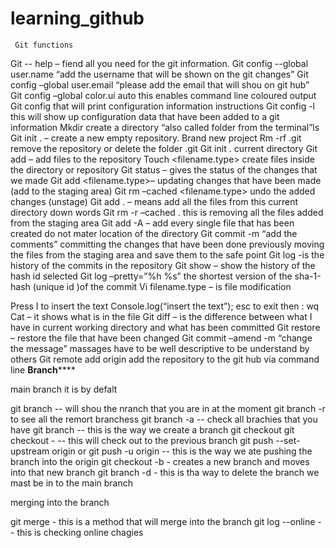 # learning_github

     Git functions

Git  -- help – fiend all you need for the git information.
Git config --global user.name “add the username that will be shown on the git changes” 
Git config –global user.email “please add the email that will shou on git hub”  
Git config –global color.ui auto this enables command line coloured output
Git config that will print configuration information instructions
Git config -l this will show up configuration data that have been added to a git information
Mkdir <directory name> create a directory “also called folder from the terminal”ls
Git init . – create a new empty repository. Brand new project
Rm -rf .git remove the repository or delete the folder .git
Git init . current directory
Git add – add files to the repository 
Touch <filename.type> create files inside the directory or repository
Git status – gives the status of the changes that we made 
Git add <filename.type>– updating changes that have been made (add to the staging area)
Git rm –cached <filename.type> undo the added changes (unstage) 
Git add . – means add all the files from this current directory down words 
Git rm -r –cached . this is removing all the files added from the staging area 
Git add -A – add every single file that has been created do not mater location of the directory 
Git commit -m “add the comments” committing the changes that have been done previously moving the files from the staging area and save them to the safe point
Git log -is the history of the commits in the repository 
Git show – show the history of the hash id selected 
Git log –pretty=”%h %s” the shortest version of the sha-1-hash (unique id )of the commit
Vi filename.type – is file modification 

Press I to insert the text Console.log(“insert the text”); esc to exit then : wq
Cat – it shows what is in the file 
Git diff – is the difference between what I have in current working directory and what has been committed 
Git restore – restore the file that have been changed
Git commit –amend -m “change the message”  massages have to be well descriptive to be understand by others
Git remote add origin <git link> add the repository to the git hub via command line
************Branch****************
     
main branch it is by defalt 

git branch -- will shou the nranch that you are in at the moment
git branch -r to see all the remort branchess
git branch -a -- check all brachies that you have
git branch <name of the new branch> -- this is the way we create a branch
git checkout <name of the branch that we want to swich>
git checkout - -- this will check out to the previous branch
git push --set-upstream origin <name of the branch> or git push -u origin -- this is the way we ate pushing the branch into the origin
git checkout -b <new branch name> - creates a new branch and moves into that new branch
git branch -d <name of the branch that we want to delete> - this is tha way to delete the branch we mast be in to the main branch

merging into the branch
     
git merge <name of the branch that we want to mergi into the new branch or main> - this is a method that will merge into the branch
git log --online -- this is checking online chagies
